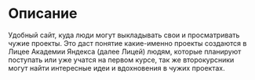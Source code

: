 # Описание

Удобный сайт, куда люди могут выкладывать свои и просматривать чужие проекты. Это даст понятие какие-именно проекты создаются в Лицее Академии Яндекса (далее Лицей) людям, которые планируют поступать или уже учатся на первом курсе, так же второкурсники могут найти интересные идеи и вдохновения в чужих проектах.